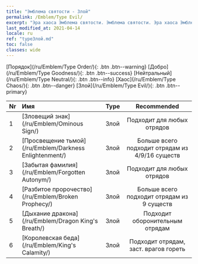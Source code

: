 ```yaml
---
title: "Эмблема святости - Злой"
permalink: /Emblem/Type Evil/
excerpt: "Эра хаоса Эмблема святости. Эмблема святости. Эра хаоса Эмблема святости Злой. Эра хаоса Злой"
last_modified_at: 2021-04-14
locale: ru
ref: "typeЗлой.md"
toc: false
classes: wide
---
```


  [Порядок](/ru/Emblem/Type Order/){: .btn .btn--warning}   [Добро](/ru/Emblem/Type Goodness/){: .btn .btn--success}   [Нейтральный](/ru/Emblem/Type Neutral/){: .btn .btn--info}   [Хаос](/ru/Emblem/Type Chaos/){: .btn .btn--danger}   [Злой](/ru/Emblem/Type Evil/){: .btn .btn--primary} 

  |  Nr  |             Имя            |    Type    |   Recommended   |
  |:-----|:----------------------------|:-----------|:---------------:|
  | 1 | [Зловещий знак](/ru/Emblem/Ominous Sign/) | Злой | Подходит для любых отрядов | 
  | 2 | [Просвещение тьмой](/ru/Emblem/Darkness Enlightenment/) | Злой | Больше всего подходит отрядам из 4/9/16 существ | 
  | 3 | [Забытая фамилия](/ru/Emblem/Forgotten Autonym/) | Злой | Подходит для любых отрядов | 
  | 4 | [Разбитое пророчество](/ru/Emblem/Broken Prophecy/) | Злой | Больше всего подходит отрядам из 9 существ | 
  | 5 | [Дыхание дракона](/ru/Emblem/Dragon King's Breath/) | Злой | Подходит оборонительным отрядам | 
  | 6 | [Королевская беда](/ru/Emblem/King's Calamity/) | Злой | Подходит отрядам, заст. врагов гореть | 
